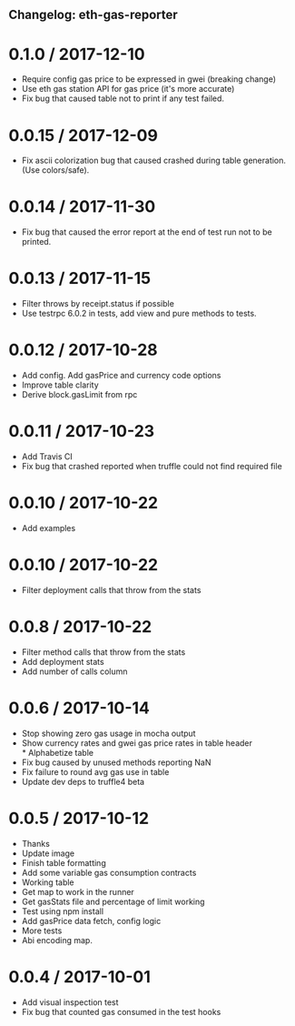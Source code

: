 ## Changelog: eth-gas-reporter

0.1.0 / 2017-12-10
==================

  * Require config gas price to be expressed in gwei (breaking change)
  * Use eth gas station API for gas price (it's more accurate)
  * Fix bug that caused table not to print if any test failed.

0.0.15 / 2017-12-09
===================

  * Fix ascii colorization bug that caused crashed during table generation. (Use colors/safe).

0.0.14 / 2017-11-30
===================

  * Fix bug that caused the error report at the end of test run not to be printed.

0.0.13 / 2017-11-15
===================

  * Filter throws by receipt.status if possible
  * Use testrpc 6.0.2 in tests, add view and pure methods to tests.

0.0.12 / 2017-10-28
===================

  * Add config. Add gasPrice and currency code options
  * Improve table clarity
  * Derive block.gasLimit from rpc

0.0.11 / 2017-10-23
==================

  * Add Travis CI
  * Fix bug that crashed reported when truffle could not find required file

0.0.10 / 2017-10-22
==================

  * Add examples

0.0.10 / 2017-10-22
==================

  * Filter deployment calls that throw from the stats

0.0.8 / 2017-10-22
=================

  * Filter method calls that throw from the stats
  * Add deployment stats
  * Add number of calls column

0.0.6 / 2017-10-14
================

  * Stop showing zero gas usage in mocha output
  * Show currency rates and gwei gas price rates in table header
  * Alphabetize table
  * Fix bug caused by unused methods reporting NaN
  * Fix failure to round avg gas use in table
  * Update dev deps to truffle4 beta

0.0.5 / 2017-10-12
=================

  * Thanks
  * Update image
  * Finish table formatting
  * Add some variable gas consumption contracts
  * Working table
  * Get map to work in the runner
  * Get gasStats file and percentage of limit working
  * Test using npm install
  * Add gasPrice data fetch, config logic
  * More tests
  * Abi encoding map.

0.0.4 / 2017-10-01
==================

  * Add visual inspection test
  * Fix bug that counted gas consumed in the test hooks
